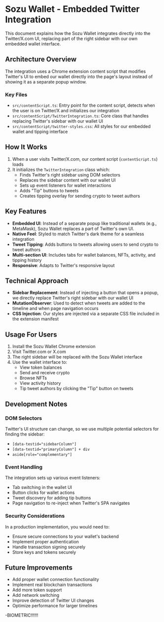 # Sozu Wallet - Embedded Twitter Integration

This document explains how the Sozu Wallet integrates directly into the Twitter/X.com UI, replacing part of the right sidebar with our own embedded wallet interface.

## Architecture Overview

The integration uses a Chrome extension content script that modifies Twitter's UI to embed our wallet directly into the page's layout instead of showing it as a separate popup window.

### Key Files

- `src/contentScript.ts`: Entry point for the content script, detects when the user is on Twitter/X and initializes our integration
- `src/contentScript/TwitterIntegration.ts`: Core class that handles replacing Twitter's sidebar with our wallet UI
- `src/contentScript/twitter-styles.css`: All styles for our embedded wallet and tipping interface

## How It Works

1. When a user visits Twitter/X.com, our content script (`contentScript.ts`) loads
2. It initializes the `TwitterIntegration` class which:
   - Finds Twitter's right sidebar using DOM selectors
   - Replaces the sidebar content with our wallet UI
   - Sets up event listeners for wallet interactions
   - Adds "Tip" buttons to tweets
   - Creates tipping overlay for sending crypto to tweet authors

## Key Features

- **Embedded UI**: Instead of a separate popup like traditional wallets (e.g., MetaMask), Sozu Wallet replaces a part of Twitter's own UI.
- **Native Feel**: Styled to match Twitter's dark theme for a seamless integration
- **Tweet Tipping**: Adds buttons to tweets allowing users to send crypto to tweet authors
- **Multi-section UI**: Includes tabs for wallet balances, NFTs, activity, and tipping history
- **Responsive**: Adapts to Twitter's responsive layout

## Technical Approach

- **Sidebar Replacement**: Instead of injecting a button that opens a popup, we directly replace Twitter's right sidebar with our wallet UI
- **MutationObserver**: Used to detect when tweets are added to the timeline and when page navigation occurs
- **CSS Injection**: Our styles are injected via a separate CSS file included in the extension manifest

## Usage For Users

1. Install the Sozu Wallet Chrome extension
2. Visit Twitter.com or X.com
3. The right sidebar will be replaced with the Sozu Wallet interface
4. Use the wallet interface to:
   - View token balances
   - Send and receive crypto
   - Browse NFTs
   - View activity history
   - Tip tweet authors by clicking the "Tip" button on tweets

## Development Notes

### DOM Selectors

Twitter's UI structure can change, so we use multiple potential selectors for finding the sidebar:

- `[data-testid="sidebarColumn"]`
- `[data-testid="primaryColumn"] + div`
- `aside[role="complementary"]`

### Event Handling

The integration sets up various event listeners:

- Tab switching in the wallet UI
- Button clicks for wallet actions
- Tweet discovery for adding tip buttons
- Page navigation to re-inject when Twitter's SPA navigates

### Security Considerations

In a production implementation, you would need to:

- Ensure secure connections to your wallet's backend
- Implement proper authentication
- Handle transaction signing securely
- Store keys and tokens securely

## Future Improvements

- Add proper wallet connection functionality
- Implement real blockchain transactions
- Add more token support
- Add network switching
- Improve detection of Twitter UI changes
- Optimize performance for larger timelines

-BIOMETRIC!!!!!!
